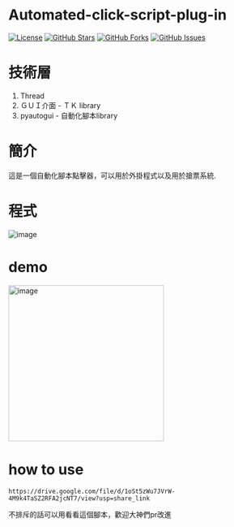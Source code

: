 # Automated-click-script-plug-in

[![License](https://img.shields.io/badge/License-MIT-blue.svg)](LICENSE)
[![GitHub Stars](https://img.shields.io/github/stars/chris911024/Automated-click-script-plug-in?style=flat&label=Stars)](https://github.com/chris911024/Automated-click-script-plug-in/stargazers)
[![GitHub Forks](https://img.shields.io/github/forks/chris911024/Automated-click-script-plug-in?style=flat&label=Forks)](https://github.com/chris911024/Automated-click-script-plug-in/network/members)
[![GitHub Issues](https://img.shields.io/github/issues/chris911024/Automated-click-script-plug-in?style=flat&label=Issues)](https://github.com/chris911024/Automated-click-script-plug-in/issues)
# 技術層
1. Thread
2. ＧＵＩ介面 - ＴＫ library
3. pyautogui - 自動化腳本library
# 簡介
這是一個自動化腳本點擊器，可以用於外掛程式以及用於搶票系統.
# 程式
![image](https://github.com/chris911024/Automated-click-script-plug-in/assets/67829896/0c44677a-5b55-4df2-81df-1e9b8dd3b9d2)

# demo
<img width="307" alt="image" src="https://github.com/chris911024/Automated-click-script-plug-in/assets/67829896/9c09d9ff-5875-409b-801b-a71663bee55e">

# how to use
```
https://drive.google.com/file/d/1oSt5zWu7JVrW-4M9k4TaSZ2RFA2jcNT7/view?usp=share_link
```

不排斥的話可以用看看這個腳本，歡迎大神們pr改進


